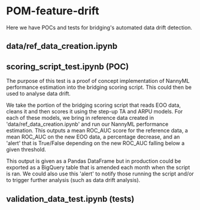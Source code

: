 # POM-feature-drift
Here we have POCs and tests for bridging's automated data drift detection.

## data/ref_data_creation.ipynb


## scoring_script_test.ipynb (POC)
The purpose of this test is a proof of concept implementation of NannyML performance estimation into the bridging scoring script. This could then be used to analyse data drift.

We take the portion of the bridging scoring script that reads EOO data, cleans it and then scores it using the step-up TA and ARPU models. For each of these models, we bring in reference data created in 'data/ref_data_creation.ipynb' and run our NannyML performance estimation. This outputs a mean ROC_AUC score for the reference data, a mean ROC_AUC on the new EOO data, a percentage decrease, and an 'alert' that is True/False depending on the new ROC_AUC falling below a given threshold. 

This output is given as a Pandas DataFrame but in production could be exported as a BigQuery table that is amended each month when the script is ran. We could also use this 'alert' to notify those running the script and/or to trigger further analysis (such as data drift analysis).

## validation_data_test.ipynb (tests)
